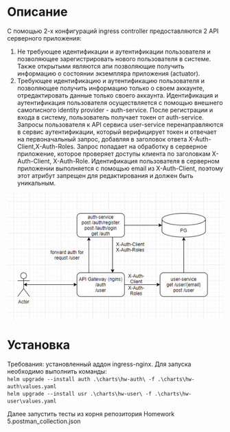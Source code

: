 # Описание
С помощью 2-х конфигураций ingress controller предоставляются 2 API серверного приложения:

1. Не требующее идентификации и аутентификации пользователя и позволяющее зарегистрировать нового пользователя в системе. Также открытыми являются апи позволяющие получить информацию о состоянии экземпляра приложения (actuator).
2. Требующее идентификацию и аутентификацию пользователя и позволяющее получить информацию только о своем аккаунте, отредактировать данные только своего аккаунта.
Идентификация и аутентификация пользователя осуществляется с помощью внешнего самописного identity provider - auth-service. После регистрации и входа в систему, пользователь получает токен от auth-service. Запросы пользователя к API сервиса user-service перенаправляются в сервис аутентификации, который верифицирует токен и отвечает на первоначальный запрос, добавляя в заголовок ответа X-Auth-Client,X-Auth-Roles. Запрос попадает на обработку в серверное приложение, которое проверяет доступы клиента по заголовкам X-Auth-Client, X-Auth-Role. Идентификация пользователя в серверном приложении выполняется с помощью email из X-Auth-Client, поэтому этот атрибут запрещен для редактирования и должен быть уникальным.

![scheme](/diagramma.PNG)

# Установка
Требования: установленный аддон ingress-nginx.
Для запуска необходимо выполнить команды:\
`helm upgrade --install auth .\charts\hw-auth\ -f .\charts\hw-auth\values.yaml`\
`helm upgrade --install usr .\charts\hw-user\ -f .\charts\hw-user\values.yaml`

Далее запустить тесты из корня репозитория Homework 5.postman_collection.json
